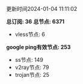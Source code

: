 更新时间2024-01-04 11:11:02

**总订阅: 36**
**总节点: 6371**
- vless节点: 6

**google ping有效节点: 253**
- ss节点: 149
- v2ray节点: 79
- trojan节点: 25
